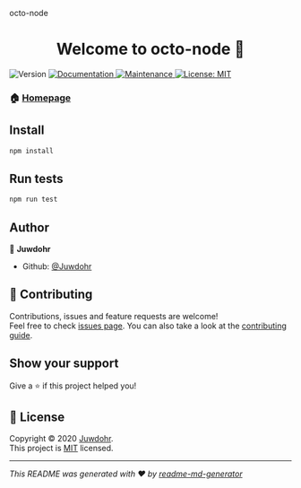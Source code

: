 octo-node<h1 align="center">Welcome to octo-node 👋</h1>
<p>
  <img alt="Version" src="https://img.shields.io/badge/version-1.0.0-blue.svg?cacheSeconds=2592000" />
  <a href="https://github.com/Juwdohr/octo-node#readme" target="_blank">
    <img alt="Documentation" src="https://img.shields.io/badge/documentation-yes-brightgreen.svg" />
  </a>
  <a href="https://github.com/Juwdohr/octo-node/graphs/commit-activity" target="_blank">
    <img alt="Maintenance" src="https://img.shields.io/badge/Maintained%3F-yes-green.svg" />
  </a>
  <a href="https://github.com/Juwdohr/octo-node/blob/master/LICENSE.md" target="_blank">
    <img alt="License: MIT" src="https://img.shields.io/github/license/Juwdohr/octo-node" />
  </a>
</p>

### 🏠 [Homepage](https://github.com/Juwdohr/octo-node#readme)

## Install

```sh
npm install
```

## Run tests

```sh
npm run test
```

## Author

👤 **Juwdohr**

* Github: [@Juwdohr](https://github.com/Juwdohr)

## 🤝 Contributing

Contributions, issues and feature requests are welcome!<br />Feel free to check [issues page](https://github.com/Juwdohr//issues). You can also take a look at the [contributing guide](https://github.com/Juwdohr/octo-node/blob/master/CONTRIBUTING.md).

## Show your support

Give a ⭐️ if this project helped you!

## 📝 License

Copyright © 2020 [Juwdohr](https://github.com/Juwdohr).<br />
This project is [MIT](https://github.com/Juwdohr/octo-node/blob/master/LICENSE.md) licensed.

***
_This README was generated with ❤️ by [readme-md-generator](https://github.com/kefranabg/readme-md-generator)_
